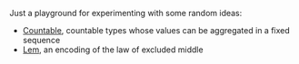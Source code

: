 Just a playground for experimenting with some random ideas:

* [Countable](https://github.com/snowleopard/ideas/blob/main/countable/Countable.hs),
  countable types whose values can be aggregated in a fixed sequence
* [Lem](https://github.com/snowleopard/ideas/blob/main/lem/Lem.hs),
  an encoding of the law of excluded middle
